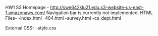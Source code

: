 HW1 S3 Homepage - http://swe642klu21.edu.s3-website-us-east-1.amazonaws.com/
    Navigation bar is currently not implemented.
HTML Files-
    -index.html
    -404.html
    -survey.html
    -cs_dept.html

External CSS-
    -style.css

